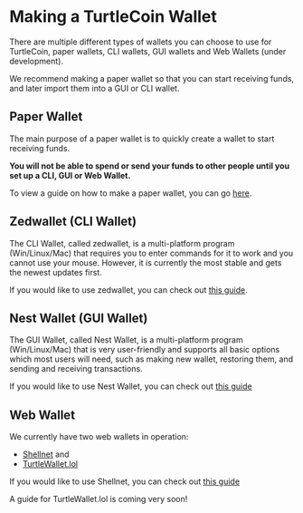 # Making a TurtleCoin Wallet

There are multiple different types of wallets you can choose to use for TurtleCoin, paper wallets, CLI wallets, GUI wallets and Web Wallets (under development).

We recommend making a paper wallet so that you can start receiving funds, and later import them into a GUI or CLI wallet.

## Paper Wallet

The main purpose of a paper wallet is to quickly create a wallet to start receiving funds.

**You will not be able to spend or send your funds to other people until you set up a CLI, GUI or Web Wallet.**

To view a guide on how to make a paper wallet, you can go [here](../Making-a-paper-wallet).

## Zedwallet (CLI Wallet)

The CLI Wallet, called zedwallet, is a multi-platform program (Win/Linux/Mac) that requires you to enter commands for it to work and you cannot use your mouse. However, it is currently the most stable and gets the newest updates first.

If you would like to use zedwallet, you can check out [this guide](../Using-zedwallet).

## Nest Wallet (GUI Wallet)

The GUI Wallet, called Nest Wallet, is a multi-platform program (Win/Linux/Mac) that is very user-friendly and supports all basic options which most users will need, such as making new wallet, restoring them, and sending and receiving transactions. 

If you would like to use Nest Wallet, you can check out [this guide](../Using-nest-wallet.md)

## Web Wallet

We currently have two web wallets in operation:

* [Shellnet](https://shellnet.pw)
and
* [TurtleWallet.lol](https://turtlewallet.lol)

If you would like to use Shellnet, you can check out [this guide](../Using-shellnet)

A guide for TurtleWallet.lol is coming very soon!

